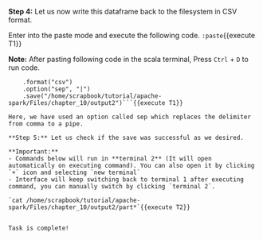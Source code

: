 
**Step 4:** Let us now write this dataframe back to the filesystem in CSV format.

Enter into the paste mode and execute the following code.
`:paste`{{execute T1}}

**Note:** After pasting following code in the scala terminal, Press  `Ctrl` + `D` to run code.

```dataNew.write
    .format("csv")
    .option("sep", "|")
    .save("/home/scrapbook/tutorial/apache-spark/Files/chapter_10/output2")```{{execute T1}}

Here, we have used an option called sep which replaces the delimiter from comma to a pipe.

**Step 5:** Let us check if the save was successful as we desired.

**Important:** 
- Commands below will run in **terminal 2** (It will open automatically on executing command). You can also open it by clicking `+` icon and selecting `new terminal`
- Interface will keep switching back to terminal 1 after executing command, you can manually switch by clicking `terminal 2`.

`cat /home/scrapbook/tutorial/apache-spark/Files/chapter_10/output2/part*`{{execute T2}}


Task is complete!

